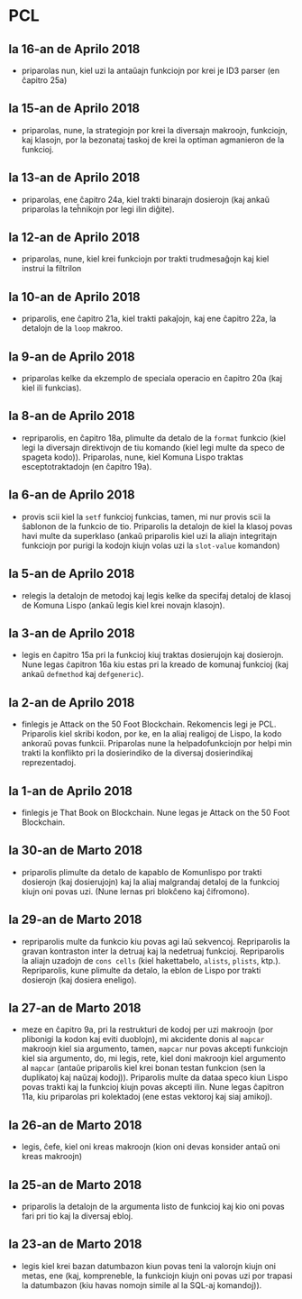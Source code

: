 PCL
===


la 16-an de Aprilo 2018
-----------------------

- priparolas nun, kiel uzi la antaŭajn funkciojn por krei je ID3 parser (en ĉapitro 25a)

la 15-an de Aprilo 2018
-----------------------

- priparolas, nune, la strategiojn por krei la diversajn makroojn, funkciojn, kaj klasojn, por la
  bezonataj taskoj de krei la optiman agmanieron de la funkcioj. 

la 13-an de Aprilo 2018
-----------------------

- priparolas, ene ĉapitro 24a, kiel trakti binarajn dosierojn (kaj ankaŭ priparolas la teĥnikojn por
  legi ilin diĝite). 

la 12-an de Aprilo 2018
-----------------------

- priparolas, nune, kiel krei funkciojn por trakti trudmesaĝojn kaj kiel instrui la filtrilon

la 10-an de Aprilo 2018
-----------------------

- priparolis, ene ĉapitro 21a, kiel trakti pakaĵojn, kaj ene ĉapitro 22a, la detalojn de la `loop`
  makroo. 

la 9-an de Aprilo 2018
----------------------

- priparolas kelke da ekzemplo de speciala operacio en ĉapitro 20a (kaj kiel ili funkcias). 

la 8-an de Aprilo 2018
----------------------

- repriparolis, en ĉapitro 18a, plimulte da detalo de la `format` funkcio (kiel legi la diversajn
  direktivojn de tiu komando (kiel legi multe da speco de spageta kodo)). Priparolas, nune, kiel
  Komuna Lispo traktas esceptotraktadojn (en ĉapitro 19a). 

la 6-an de Aprilo 2018
----------------------

- provis scii kiel la `setf` funkcioj funkcias, tamen, mi nur provis scii la ŝablonon de la funkcio
  de tio. Priparolis la detalojn de kiel la klasoj povas havi multe da superklaso (ankaŭ priparolis
  kiel uzi la aliajn integritajn funkciojn por purigi la kodojn kiujn volas uzi la `slot-value`
  komandon)

la 5-an de Aprilo 2018
----------------------

- relegis la detalojn de metodoj kaj legis kelke da specifaj detaloj de klasoj de Komuna Lispo
  (ankaŭ legis kiel krei novajn klasojn). 

la 3-an de Aprilo 2018
----------------------

- legis en ĉapitro 15a pri la funkcioj kiuj traktas dosierujojn kaj dosierojn. Nune legas ĉapitron
  16a kiu estas pri la kreado de komunaj funkcioj (kaj ankaŭ `defmethod` kaj `defgeneric`). 

la 2-an de Aprilo 2018
----------------------

- finlegis je Attack on the 50 Foot Blockchain. Rekomencis legi je PCL. Priparolis kiel skribi
  kodon, por ke, en la aliaj realigoj de Lispo, la kodo ankoraŭ povas funkcii. Priparolas nune la
  helpadofunkciojn por helpi min trakti la konflikto pri la dosierindiko de la diversaj
  dosierindikaj reprezentadoj.

la 1-an de Aprilo 2018
----------------------

- finlegis je That Book on Blockchain. Nune legas je Attack on the 50 Foot Blockchain.

la 30-an de Marto 2018
----------------------

- priparolis plimulte da detalo de kapablo de Komunlispo por trakti dosierojn (kaj dosierujojn) kaj
  la aliaj malgrandaj detaloj de la funkcioj kiujn oni povas uzi. (Nune lernas pri blokĉeno kaj
  ĉifromono). 

la 29-an de Marto 2018
----------------------

- repriparolis multe da funkcio kiu povas agi laŭ sekvencoj. Repriparolis la gravan kontraston inter
  la detruaj kaj la nedetruaj funkcioj. Repriparolis la aliajn uzadojn de `cons cells` (kiel
  hakettabelo, `alists`, `plists`, ktp.). Repriparolis, kune plimulte da detalo, la eblon de Lispo
  por trakti dosierojn (kaj dosiera eneligo).

la 27-an de Marto 2018
----------------------

- meze en ĉapitro 9a, pri la restrukturi de kodoj per uzi makroojn (por plibonigi la kodon kaj eviti
  duoblojn), mi akcidente donis al `mapcar` makroojn kiel sia argumento, tamen, `mapcar` nur povas
  akcepti funkciojn kiel sia argumento, do, mi legis, rete, kiel doni makroojn kiel argumento al
  `mapcar` (antaŭe priparolis kiel krei bonan testan funkcion (sen la duplikatoj kaj naŭzaj
  kodoj)). Priparolis multe da dataa speco kiun Lispo povas trakti kaj la funkcioj kiujn povas
  akcepti ilin. Nune legas ĉapitron 11a, kiu priparolas pri kolektadoj (ene estas vektoroj kaj siaj
  amikoj).

la 26-an de Marto 2018
----------------------

- legis, ĉefe, kiel oni kreas makroojn (kion oni devas konsider antaŭ oni kreas makroojn)

la 25-an de Marto 2018
----------------------

- priparolis la detalojn de la argumenta listo de funkcioj kaj kio oni povas fari pri tio kaj la
  diversaj ebloj. 

la 23-an de Marto 2018
----------------------

- legis kiel krei bazan datumbazon kiun povas teni la valorojn kiujn oni metas, ene (kaj,
  kompreneble, la funkciojn kiujn oni povas uzi por trapasi la datumbazon (kiu havas nomojn simile
  al la SQL-aj komandoj)).

